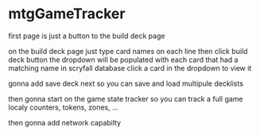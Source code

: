 # mtgGameTracker

first page is just a button to the build deck page

on the build deck page just type card names on each line then click build deck button the dropdown will be populated with 
each card that had a matching name in scryfall database click a card in the dropdown to view it 

gonna add save deck next so you can save and load multipule decklists 

then gonna start on the game state tracker so you can track a full game localy counters, tokens, zones, ...

then gonna add network capabilty
